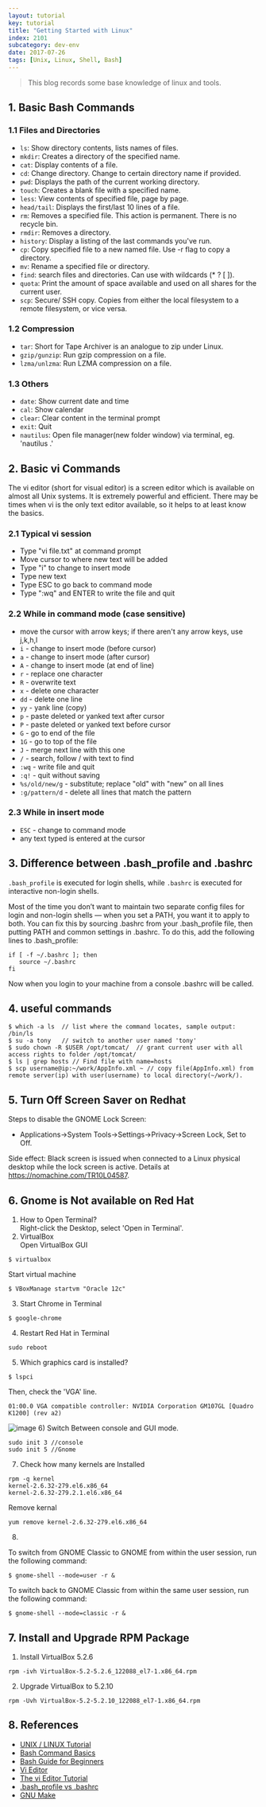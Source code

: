 ```yaml
---
layout: tutorial
key: tutorial
title: "Getting Started with Linux"
index: 2101
subcategory: dev-env
date: 2017-07-26
tags: [Unix, Linux, Shell, Bash]
---
```


> This blog records some base knowledge of linux and tools.

## 1. Basic Bash Commands
### 1.1 Files and Directories
* `ls`: Show directory contents, lists names of files.
* `mkdir`: Creates a directory of the specified name.
* `cat`: Display contents of a file.
* `cd`: Change directory. Change to certain directory name if provided.
* `pwd`: Displays the path of the current working directory.
* `touch`: Creates a blank file with a specified name.
* `less`: View contents of specified file, page by page.
* `head/tail`: Displays the first/last 10 lines of a file.
* `rm`: Removes a specified file. This action is permanent. There is no recycle bin.
* `rmdir`: Removes a directory.
* `history`: Display a listing of the last commands you've run.
* `cp`: Copy specified file to a new named file. Use -r flag to copy a directory.
* `mv`: Rename a specified file or directory.
* `find`: search files and directories. Can use with wildcards (* ? [ ]).
* `quota`: Print the amount of space available and used on all shares for the current user.
* `scp`: Secure/ SSH copy. Copies from either the local filesystem to a remote filesystem, or vice versa.

### 1.2 Compression
* `tar`: Short for Tape Archiver is an analogue to zip under Linux.
* `gzip/gunzip`: Run gzip compression on a file.
* `lzma/unlzma`: Run LZMA compression on a file.

### 1.3 Others
* `date`: Show current date and time
* `cal`: Show calendar
* `clear`: Clear content in the terminal prompt
* `exit`: Quit
* `nautilus`: Open file manager(new folder window) via terminal, eg. 'nautilus .'

## 2. Basic vi Commands
The vi editor (short for visual editor) is a screen editor which is available on almost all Unix systems. It is extremely powerful and efficient. There may be times when vi is the only text editor available, so it helps to at least know the basics.
### 2.1 Typical vi session
* Type "vi file.txt" at command prompt
* Move cursor to where new text will be added
* Type "i" to change to insert mode
* Type new text
* Type ESC to go back to command mode
* Type ":wq" and ENTER to write the file and quit

### 2.2 While in command mode (case sensitive)
* move the cursor with arrow keys; if there aren't any arrow keys, use j,k,h,l
* `i` - change to insert mode (before cursor)
* `a` - change to insert mode (after cursor)
* `A` - change to insert mode (at end of line)
* `r` - replace one character
* `R` - overwrite text
* `x` - delete one character
* `dd` - delete one line
* `yy` - yank line (copy)
* `p` - paste deleted or yanked text after cursor
* `P` - paste deleted or yanked text before cursor
* `G` - go to end of the file
* `1G` - go to top of the file
* `J` - merge next line with this one
* `/` - search, follow / with text to find
* `:wq` - write file and quit
* `:q!` - quit without saving
* `%s/old/new/g` - substitute; replace "old" with "new" on all lines
* `:g/pattern/d` - delete all lines that match the pattern

### 2.3 While in insert mode
* `ESC` - change to command mode
* any text typed is entered at the cursor

## 3. Difference between .bash_profile and .bashrc
`.bash_profile` is executed for login shells, while `.bashrc` is executed for interactive non-login shells.

Most of the time you don’t want to maintain two separate config files for login and non-login shells — when you set a PATH, you want it to apply to both. You can fix this by sourcing .bashrc from your .bash_profile file, then putting PATH and common settings in .bashrc. To do this, add the following lines to .bash_profile:
```raw
if [ -f ~/.bashrc ]; then
   source ~/.bashrc
fi
```
Now when you login to your machine from a console .bashrc will be called.

## 4. useful commands
```raw
$ which -a ls  // list where the command locates, sample output: /bin/ls
$ su -a tony   // switch to another user named 'tony'
$ sudo chown -R $USER /opt/tomcat/  // grant current user with all access rights to folder /opt/tomcat/
$ ls | grep hosts // Find file with name=hosts
$ scp username@ip:~/work/AppInfo.xml ~ // copy file(AppInfo.xml) from remote server(ip) with user(username) to local directory(~/work/).
```

## 5. Turn Off Screen Saver on Redhat
Steps to disable the GNOME Lock Screen:  
* Applications->System Tools->Settings->Privacy->Screen Lock, Set to Off.  

Side effect: Black screen is issued when connected to a Linux physical desktop while the lock screen is active. Details at https://nomachine.com/TR10L04587.

## 6. Gnome is Not available on Red Hat
1) How to Open Terminal?  
Right-click the Desktop, select 'Open in Terminal'.  
2) VirtualBox  
Open VirtualBox GUI
```raw
$ virtualbox
```
Start virtual machine
```raw
$ VBoxManage startvm "Oracle 12c"
```
3) Start Chrome in Terminal
```raw
$ google-chrome
```
4) Restart Red Hat in Terminal
```raw
sudo reboot
```
5) Which graphics card is installed?
```raw
$ lspci
```
Then, check the 'VGA' line.
```raw
01:00.0 VGA compatible controller: NVIDIA Corporation GM107GL [Quadro K1200] (rev a2)
```
![image](/public/images/devops/2101/download_drivers_nvidia.png)
6) Switch Between console and GUI mode.
```raw
sudo init 3 //console
sudo init 5 //Gnome
```
7) Check how many kernels are Installed
```raw
rpm -q kernel
kernel-2.6.32-279.el6.x86_64
kernel-2.6.32-279.2.1.el6.x86_64
```
Remove kernal
```raw
yum remove kernel-2.6.32-279.el6.x86_64
```
8)
To switch from GNOME Classic to GNOME from within the user session, run the following command:
```raw
$ gnome-shell --mode=user -r &
```
To switch back to GNOME Classic from within the same user session, run the following command:
```raw
$ gnome-shell --mode=classic -r &
```
## 7. Install and Upgrade RPM Package
1) Install VirtualBox 5.2.6
```raw
rpm -ivh VirtualBox-5.2-5.2.6_122088_el7-1.x86_64.rpm
```
2) Upgrade VirtualBox to 5.2.10
```raw
rpm -Uvh VirtualBox-5.2-5.2.10_122088_el7-1.x86_64.rpm
```

## 8. References
* [UNIX / LINUX Tutorial](https://www.tutorialspoint.com/unix/index.htm)
* [Bash Command Basics](https://www.unr.edu/it/research-resources/research-computing/hpc/the-grid/using-the-grid/bash-commands)
* [Bash Guide for Beginners](http://www.tldp.org/LDP/Bash-Beginners-Guide/html/Bash-Beginners-Guide.html)
* [Vi Editor](http://commandlinemac.blogspot.com/2008/12/vim.html)
* [The vi Editor Tutorial](https://www.tutorialspoint.com/unix/unix-vi-editor.htm)
* [.bash_profile vs .bashrc](http://www.joshstaiger.org/archives/2005/07/bash_profile_vs.html)
* [GNU Make](https://www.gnu.org/software/make/)
